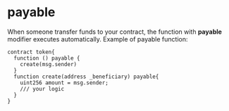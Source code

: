 # payable
When someone transfer funds to your contract, the function with **payable** modifier executes automatically. Example of payable function:
```
contract token{ 
  function () payable {
    create(msg.sender)
  }
  function create(address _beneficiary) payable{
    uint256 amount = msg.sender;
    /// your logic
  }
}
```
